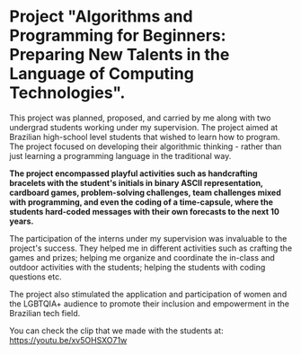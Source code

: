 # Project "Algorithms and Programming for Beginners: Preparing New Talents in the Language of Computing Technologies".

This project was planned, proposed, and carried by me along with two undergrad students working under my supervision. The project aimed at Brazilian high-school level students that wished to learn how to program. The project focused on developing their algorithmic thinking - rather than just learning a programming language in the traditional way.

<strong>The project encompassed playful activities such as handcrafting bracelets with the student's initials in binary ASCII representation, cardboard games, problem-solving challenges, team challenges mixed with programming, and even the coding of a time-capsule, where the students hard-coded messages with their own forecasts to the next 10 years.</strong>

The participation of the interns under my supervision was invaluable to the project's success. They helped me in different activities such as crafting the games and prizes; helping me organize and coordinate the in-class and outdoor activities with the students; helping the students with coding questions etc.

The project also stimulated the application and participation of women and the LGBTQIA+ audience to promote their inclusion and empowerment in the Brazilian tech field.


You can check the clip that we made with the students at: https://youtu.be/xv5OHSXO71w

